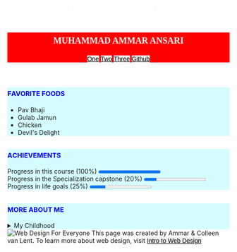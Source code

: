 # Web201c_Final_Project
<!DOCTYPE html>
<html lang="en">

<head>
  <meta charset="UTF-8">
  <title>Final Project</title>
</head>

<body>
  <style>header{
    background: #ff0000;
}
h1{
    text-align: center;
    color: #ffffff;
    font-family: serif;
    font-variant-caps:all-small-caps;
}
a{
    font-family: 'Gill Sans', 'Gill Sans MT', Calibri, 'Trebuchet MS', sans-serif;
    color: #000000;
    background-color: #eeeeee;
}
aside{
    display: none;
}
section{
    background-color: #d5fdff;
}
h2{
    font-variant-caps: all-small-caps;
    color: #0000ff;
}</style>
  <header>
    <h1>Muhammad Ammar Ansari</h1>
    <nav>
      <a href="http://www.gmail.com">One</a>
      <a href="http://www.facebook.com">Two</a>
      <a href="http://www.google.com">Three</a>
      <a href="http://www.github.com/ammaritiz">Github</a><br>
    </nav>
  </header>
  <section>
    <h2>Favorite Foods</h2>
    <ul>
      <li>Pav Bhaji</li>
      <li>Gulab Jamun</li>
      <li>Chicken</li>
      <li>Devil's Delight</li>
    </ul>
  </section>
  <section>
    <h2>Achievements</h2>
    Progress in this course (100%)
    <progress value="100" max="100"></progress>
    <br>
    Progress in the Specialization capstone (20%)
    <progress value="20" max="100"></progress>
    <br>
    Progress in life goals (25%)
    <progress value="25" max="100"></progress>
  </section>
  <section>
    <h2>More About Me</h2>
    <details>
      <summary>My Childhood</summary>I grew up in Mumbai.I lived in a small house and I really miss the fun which I had
      back then.
    </details>
  </section>
  <footer>
    <img src="http://www.intro-webdesign.com/images/newlogo.png" alt="Web Design For Everyone">
    This page was created by Ammar &amp; Colleen van Lent.
    To learn more about web design, visit
    <a href="http://www.intro-webdesign.com/">Intro to Web Design</a>
  </footer>
</body>

</html>
